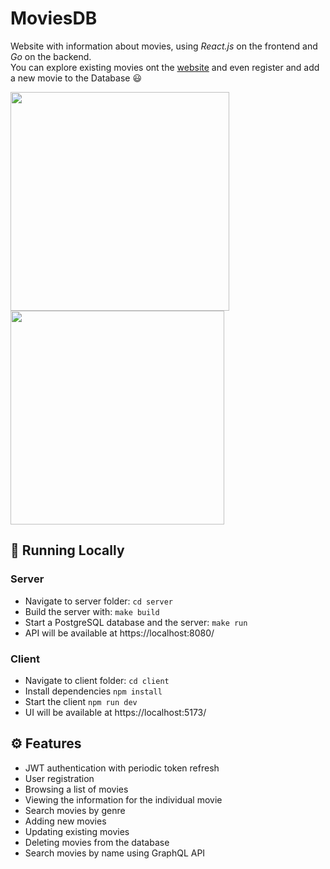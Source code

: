 # MoviesDB
Website with information about movies, using *React.js* on the frontend and *Go* on the backend.   
You can explore existing movies ont the [website](https://movies-db.martishin.com/) and even register and add a new movie to the Database 😃

<div>
  <img src="https://github.com/tty-monkey/MoviesDB/blob/main/screenshot-2.png" width="350" style="display: inline-block; margin-right: 10px;"/>
  <img src="https://github.com/tty-monkey/MoviesDB/blob/main/screenshot-1.png" width="342" style="display: inline-block;"/>
</div>

## 🚀 Running Locally
### Server
* Navigate to server folder: `cd server`
* Build the server with: `make build`
* Start a PostgreSQL database and the server: `make run`
* API will be available at https://localhost:8080/
### Client
* Navigate to client folder: `cd client`
* Install dependencies `npm install`
* Start the client `npm run dev`
* UI will be available at https://localhost:5173/

## ⚙️ Features
* JWT authentication with periodic token refresh
* User registration
* Browsing a list of movies
* Viewing the information for the individual movie
* Search movies by genre
* Adding new movies
* Updating existing movies
* Deleting movies from the database
* Search movies by name using GraphQL API
